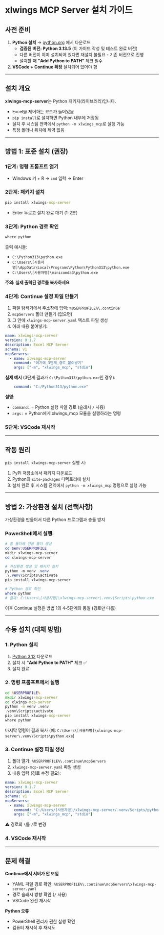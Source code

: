 # xlwings MCP Server 설치 가이드

## 사전 준비
1. **Python 설치** → [python.org](https://www.python.org/downloads/) 에서 다운로드
   - **검증된 버전: Python 3.13.5** (이 가이드 작성 및 테스트 완료 버전)
   - 다른 버전이 이미 설치되어 있다면 재설치 불필요 - 기존 버전으로 진행
   - 설치할 때 **"Add Python to PATH"** 체크 필수
2. **VSCode + Continue 확장** 설치되어 있어야 함

---

## 설치 개요

**xlwings-mcp-server**는 Python 패키지(라이브러리)입니다.
- Excel을 제어하는 코드가 들어있음
- `pip install`로 설치하면 Python 내부에 저장됨
- 설치 후 시스템 전역에서 `python -m xlwings_mcp`로 실행 가능
- 특정 폴더나 위치에 제약 없음

---

## 방법 1: 표준 설치 (권장)

### 1단계: 명령 프롬프트 열기
- Windows 키 + R → `cmd` 입력 → Enter

### 2단계: 패키지 설치
```cmd
pip install xlwings-mcp-server
```
- Enter 누르고 설치 완료 대기 (1-2분)

### 3단계: Python 경로 확인
```cmd
where python
```
출력 예시들:
- `C:\Python313\python.exe`
- `C:\Users\[사용자명]\AppData\Local\Programs\Python\Python313\python.exe`
- `C:\Users\[사용자명]\miniconda3\python.exe`

**주의: 실제 출력된 경로를 복사하세요**

### 4단계: Continue 설정 파일 만들기
1. 파일 탐색기에서 주소창에 입력: `%USERPROFILE%\.continue`
2. `mcpServers` 폴더 만들기 (없으면)
3. 그 안에 `xlwings-mcp-server.yaml` 텍스트 파일 생성
4. 아래 내용 붙여넣기:

```yaml
name: xlwings-mcp-server
version: 0.1.7
description: Excel MCP Server
schema: v1
mcpServers:
  - name: xlwings-mcp-server
    command: "여기에_3단계_경로_붙여넣기"
    args: ["-m", "xlwings_mcp", "stdio"]
```

**실제 예시** (3단계 결과가 `C:\Python313\python.exe`인 경우):
```yaml
    command: "C:/Python313/python.exe"
```

**설명**: 
- `command:` = Python 실행 파일 경로 (슬래시 `/` 사용)
- `args:` = Python에게 xlwings_mcp 모듈을 실행하라는 명령

### 5단계: VSCode 재시작

---

## 작동 원리

`pip install xlwings-mcp-server` 실행 시:
1. PyPI 저장소에서 패키지 다운로드
2. Python의 `site-packages` 디렉토리에 설치
3. 설치 완료 후 시스템 전역에서 `python -m xlwings_mcp` 명령으로 실행 가능

---

## 방법 2: 가상환경 설치 (선택사항)

가상환경을 만들어서 다른 Python 프로그램과 충돌 방지

### PowerShell에서 실행:
```powershell
# 홈 폴더에 전용 폴더 생성
cd $env:USERPROFILE
mkdir xlwings-mcp-server
cd xlwings-mcp-server

# 가상환경 생성 및 패키지 설치
python -m venv .venv
.\.venv\Scripts\activate
pip install xlwings-mcp-server

# Python 경로 확인
where python
# 결과: C:\Users\[사용자명]\xlwings-mcp-server\.venv\Scripts\python.exe
```

이후 Continue 설정은 방법 1의 4-5단계와 동일 (경로만 다름)

---

## 수동 설치 (대체 방법)

### 1. Python 설치
1. [Python 3.12](https://www.python.org/downloads/) 다운로드
2. 설치 시 **"Add Python to PATH"** 체크 ✅
3. 설치 완료

### 2. 명령 프롬프트에서 실행
```cmd
cd %USERPROFILE%
mkdir xlwings-mcp-server
cd xlwings-mcp-server
python -m venv .venv
.venv\Scripts\activate
pip install xlwings-mcp-server
where python
```
마지막 명령어 결과 복사 (예: `C:\Users\[사용자명]\xlwings-mcp-server\.venv\Scripts\python.exe`)

### 3. Continue 설정 파일 생성
1. 폴더 열기: `%USERPROFILE%\.continue\mcpServers`
2. `xlwings-mcp-server.yaml` 파일 생성
3. 내용 입력 (경로 수정 필요):

```yaml
name: xlwings-mcp-server
version: 0.1.7
description: Excel MCP Server
schema: v1
mcpServers:
  - name: xlwings-mcp-server
    command: "C:/Users/[사용자명]/xlwings-mcp-server/.venv/Scripts/python.exe"
    args: ["-m", "xlwings_mcp", "stdio"]
```
⚠️ 경로의 `\`를 `/`로 변경

### 4. VSCode 재시작

---

## 문제 해결

**Continue에서 서버가 안 보임**
- YAML 파일 경로 확인: `%USERPROFILE%\.continue\mcpServers\xlwings-mcp-server.yaml`
- 경로 슬래시 방향 확인 (`/` 사용)
- VSCode 완전 재시작

**Python 오류**
- PowerShell 관리자 권한 실행 확인
- 컴퓨터 재시작 후 재시도